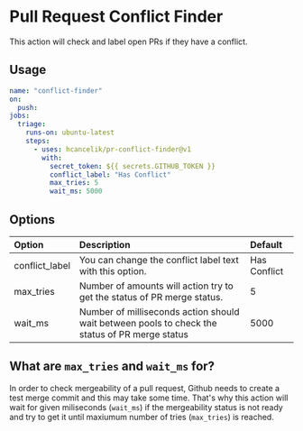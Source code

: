 # Pull Request Conflict Finder

This action will check and label open PRs if they have a conflict. 

## Usage

```yaml
name: "conflict-finder"
on: 
  push:
jobs:
  triage:
    runs-on: ubuntu-latest
    steps:
      - uses: hcancelik/pr-conflict-finder@v1
        with:
          secret_token: ${{ secrets.GITHUB_TOKEN }}
          conflict_label: "Has Conflict"
          max_tries: 5
          wait_ms: 5000
```

## Options
|Option|Description|Default|
|:-----|:----------|:------|
|conflict_label|You can change the conflict label text with this option.|Has Conflict|
|max_tries|Number of amounts will action try to get the status of PR merge status.|5|
|wait_ms|Number of milliseconds action should wait between pools to check the status of PR merge status|5000|

## What are `max_tries` and `wait_ms` for?
In order to check mergeability of a pull request, Github needs to create a test merge commit and this may take some time. That's why this action will wait for given miliseconds (`wait_ms`) if the mergeability status is not ready and try to get it until maxiumum number of tries (`max_tries`) is reached.  
